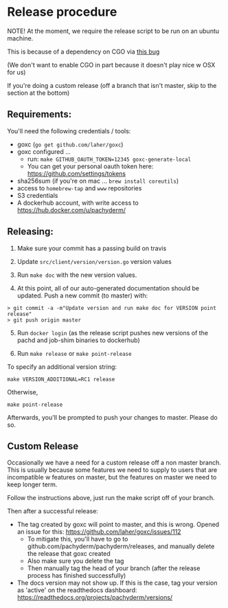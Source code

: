 # Release procedure

NOTE! At the moment, we require the release script to be run on an ubuntu machine.

This is because of a dependency on CGO via [this bug](https://github.com/opencontainers/runc/issues/841)

(We don't want to enable CGO in part because it doesn't play nice w OSX for us)

If you're doing a custom release (off a branch that isn't master, skip to the section at the bottom)

## Requirements:

You'll need the following credentials / tools:

- goxc (`go get github.com/laher/goxc`)
- goxc configured ...
    - run: `make GITHUB_OAUTH_TOKEN=12345 goxc-generate-local`
    - You can get your personal oauth token here: https://github.com/settings/tokens
- sha256sum (if you're on mac ... `brew install coreutils`)
- access to `homebrew-tap` and `www` repositories
- S3 credentials
- A dockerhub account, with write access to https://hub.docker.com/u/pachyderm/

## Releasing:

1) Make sure your commit has a passing build on travis

2) Update `src/client/version/version.go` version values

3) Run `make doc` with the new version values.

4) At this point, all of our auto-generated documentation should be updated. Push a new commit (to master) with:

```
> git commit -a -m"Update version and run make doc for VERSION point release"
> git push origin master
```

5) Run `docker login` (as the release script pushes new versions of the pachd and job-shim binaries to dockerhub)

6) Run `make release` or `make point-release`

To specify an additional version string:

```shell
make VERSION_ADDITIONAL=RC1 release
```

Otherwise,

```shell
make point-release
```

Afterwards, you'll be prompted to push your changes to master. Please do so.

## Custom Release

Occasionally we have a need for a custom release off a non master branch. This is usually because some features we need to supply to users that are incompatible w features on master, but the features on master we need to keep longer term.

Follow the instructions above, just run the make script off of your branch. 

Then after a successful release:

- The tag created by goxc will point to master, and this is wrong. Opened an issue for this: https://github.com/laher/goxc/issues/112
  - To mitigate this, you'll have to go to github.com/pachyderm/pachyderm/releases, and manually delete the release that goxc created
  - Also make sure you delete the tag
  - Then manually tag the head of your branch (after the release process has finished successfully)
- The docs version may not show up. If this is the case, tag your version as 'active' on the readthedocs dashboard: https://readthedocs.org/projects/pachyderm/versions/<Paste>




